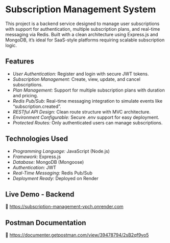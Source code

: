 # Subscription Management System

This project is a backend service designed to manage user subscriptions with support for authentication, multiple subscription plans, and real-time messaging via Redis. Built with a clean architecture using Express.js and MongoDB, it’s ideal for SaaS-style platforms requiring scalable subscription logic.

## Features

- *User Authentication:* Register and login with secure JWT tokens.
- *Subscription Management:* Create, view, update, and cancel subscriptions.
- *Plan Management:* Support for multiple subscription plans with duration and pricing.
- *Redis Pub/Sub:* Real-time messaging integration to simulate events like “subscription.created”.
- *RESTful API Design:* Clean route structure with MVC architecture.
- *Environment Configurable:* Secure .env support for easy deployment.
- *Protected Routes:* Only authenticated users can manage subscriptions.

## Technologies Used

- *Programming Language:* JavaScript (Node.js)
- *Framework:* Express.js
- *Database:* MongoDB (Mongoose)
- *Authentication:* JWT
- *Real-Time Messaging:* Redis Pub/Sub
- *Deployment Ready:* Deployed on Render

## Live Demo - Backend

🔗 https://subscription-management-vpch.onrender.com

## Postman Documentation

🔗 https://documenter.getpostman.com/view/39478794/2sB2qf9yo5
